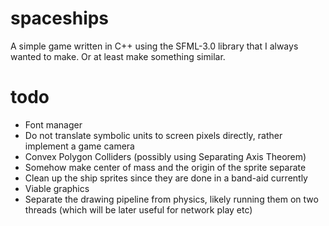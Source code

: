 # spaceships
A simple game written in C++ using the SFML-3.0 library that I always wanted to make. Or at least make something similar.
# todo
- Font manager
- Do not translate symbolic units to screen pixels directly, rather implement a game camera
- Convex Polygon Colliders (possibly using Separating Axis Theorem)
- Somehow make center of mass and the origin of the sprite separate
- Clean up the ship sprites since they are done in a band-aid currently
- Viable graphics
- Separate the drawing pipeline from physics, likely running them on two threads (which will be later useful for network play etc)
